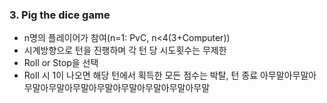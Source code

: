 ### 3. Pig the dice game
 - n명의 플레이어가 참여(n=1: PvC, n<4(3+Computer))
 - 시계방향으로 턴을 진행하며 각 턴 당 시도횟수는 무제한
 - Roll or Stop을 선택
 - Roll 시 1이 나오면 해당 턴에서 획득한 모든 점수는 박탈, 턴 종료
 아무말아무말아무말아무말아무말아무말아무말아무말아무말아무말
